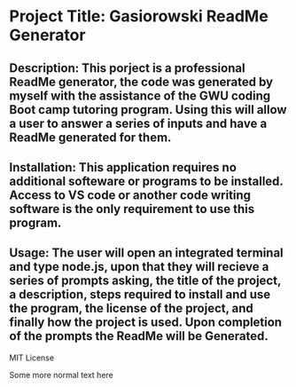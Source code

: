 
    
# Project Title: Gasiorowski ReadMe Generator

## Description: This porject is a professional ReadMe generator, the code was generated by myself with the assistance of the GWU coding Boot camp tutoring program. Using this will allow a user to answer a series of inputs and have a ReadMe generated for them.

## Installation: This application requires no additional softeware or programs to be installed. Access to VS code or another code writing software is the only requirement to use this program.

## Usage: The user will open an integrated terminal and type node.js, upon that they will recieve a series of prompts asking, the title of the project, a description, steps required  to install and use the program, the license of the project, and finally how the project is used. Upon completion of the prompts the ReadMe will be Generated.

MIT License

    






Some more normal text here
    
    
    
    
